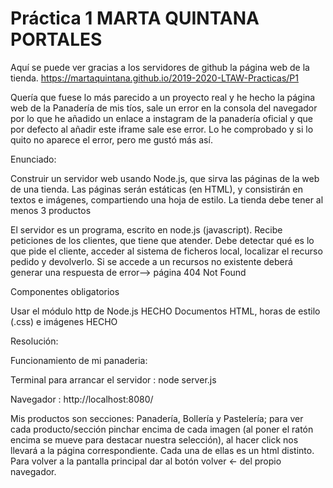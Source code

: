 # Práctica 1  MARTA QUINTANA PORTALES

Aquí se puede ver gracias a los servidores de github la página web de la tienda.
https://martaquintana.github.io/2019-2020-LTAW-Practicas/P1


Quería que fuese lo más parecido a un proyecto real y he hecho la página web de la Panadería de mis tíos,
sale un error en la consola del navegador por lo que he añadido un enlace a instagram de la panadería oficial y
que por defecto al añadir este iframe sale ese error. Lo he comprobado y si lo quito no aparece el error,
pero me gustó más así.

Enunciado:

Construir un servidor web usando Node.js, que sirva las páginas de la web de una tienda. Las páginas serán estáticas (en HTML), y consistirán en textos e imágenes, compartiendo una hoja de estilo. La tienda debe tener al menos 3 productos

El servidor es un programa, escrito en node.js (javascript). Recibe peticiones de los clientes, que tiene que atender. Debe detectar qué es lo que pide el cliente, acceder al sistema de ficheros local, localizar el recurso pedido y devolverlo. Si se accede a un recursos no existente deberá generar una respuesta de error--> página 404 Not Found

Componentes obligatorios

Usar el módulo http de Node.js HECHO
Documentos HTML, horas de estilo (.css) e imágenes HECHO


Resolución:

Funcionamiento de mi panaderia:

Terminal para arrancar el servidor : node server.js

Navegador :  http://localhost:8080/


Mis productos son secciones: Panadería, Bollería y Pastelería; para ver cada producto/sección pinchar encima de cada imagen (al poner el ratón encima se mueve para destacar nuestra selección), al hacer click nos llevará a la página correspondiente. Cada una de ellas es un html distinto. Para volver a la pantalla principal dar al botón volver <- del propio navegador.
